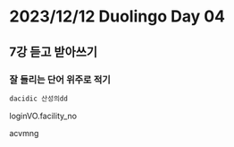 # 2023/12/12 Duolingo Day 04

## 7강 듣고 받아쓰기

### 잘 들리는 단어 위주로 적기

``` javascript
dacidic 산성의dd
```

loginVO.facility_no

acvmng   

